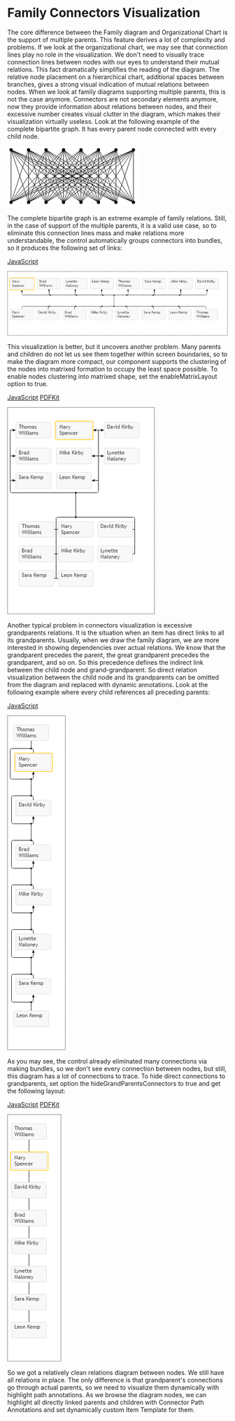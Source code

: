 # Family Connectors Visualization
The core difference between the Family diagram and Organizational Chart is the support of multiple parents. This feature derives a lot of complexity and problems. If we look at the organizational chart, we may see that connection lines play no role in the visualization. We don't need to visually trace connection lines between nodes with our eyes to understand their mutual relations. This fact dramatically simplifies the reading of the diagram. The relative node placement on a hierarchical chart, additional spaces between branches, gives a strong visual indication of mutual relations between nodes. When we look at family diagrams supporting multiple parents, this is not the case anymore. Connectors are not secondary elements anymore, now they provide information about relations between nodes, and their excessive number creates visual clutter in the diagram, which makes their visualization virtually useless.  Look at the following example of the complete bipartite graph. It has every parent node connected with every child node.

![Complete Bipartite Graph](images/cbp88.png)

The complete bipartite graph is an extreme example of family relations. Still, in the case of support of the multiple parents, it is a valid use case, so to eliminate this connection lines mass and make relations more understandable, the control automatically groups connectors into bundles, so it produces the following set of links: 

[JavaScript](javascript.controls/CaseFamilyChartRelations.html)

![Screenshot](javascript.controls/__image_snapshots__/CaseFamilyChartRelations-snap.png)

This visualization is better, but it uncovers another problem. Many parents and children do not let us see them together within screen boundaries, so to make the diagram more compact, our component supports the clustering of the nodes into matrixed formation to occupy the least space possible. To enable nodes clustering into matrixed shape, set the enableMatrixLayout option to true.

[JavaScript](javascript.controls/CaseFamilyChartMatrixLayout.html)
[PDFKit](pdfkit.plugins/FamilyMatrix.html)

![Screenshot](javascript.controls/__image_snapshots__/CaseFamilyChartMatrixLayout-snap.png)

Another typical problem in connectors visualization is excessive grandparents relations. It is the situation when an item has direct links to all its grandparents. Usually, when we draw the family diagram, we are more interested in showing dependencies over actual relations. We know that the grandparent precedes the parent, the great grandparent precedes the grandparent, and so on.  So this precedence defines the indirect link between the child node and grand-grandparent. So direct relation visualization between the child node and its grandparents can be omitted from the diagram and replaced with dynamic annotations. Look at the following example where every child references all preceding parents:

[JavaScript](javascript.controls/CaseFamilyChartGrandParentsRelations.html)

![Screenshot](javascript.controls/__image_snapshots__/CaseFamilyChartGrandParentsRelations-snap.png)

As you may see, the control already eliminated many connections via making bundles, so we don't see every connection between nodes, but still, this diagram has a lot of connections to trace. To hide direct connections to grandparents, set option the hideGrandParentsConnectors to true and get the following layout:

[JavaScript](javascript.controls/CaseFamilyChartHiddenGrandParentsRelations.html)
[PDFKit](pdfkit.plugins/HideGrandParentsConnectors.html)

![Screenshot](javascript.controls/__image_snapshots__/CaseFamilyChartHiddenGrandParentsRelations-snap.png)

So we got a relatively clean relations diagram between nodes. We still have all relations in place. The only difference is that grandparent's connections go through actual parents, so we need to visualize them dynamically with highlight path annotations. As we browse the diagram nodes, we can highlight all directly linked parents and children with Connector Path Annotations and set dynamically custom Item Template for them.